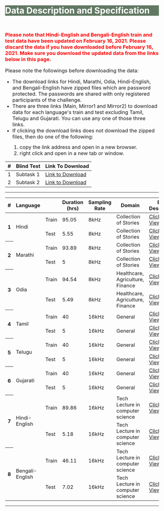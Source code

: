 <br>
<br>
<div class="widewrapper pagetitle">
  <div class="container" style="background-color:#617863">
    <h1 style="color:white;">Data Description and Specification</h1>
  </div>
</div>
<br>
<p style="font-size:16.5px;"><strong><span style="color:red">Please note that Hindi-English and Bengali-English train and test data have been updated on February 16, 2021. Please discard the data if you have downloaded before February 16, 2021. Make sure you download the updated data from the links below in this page.</span></strong></p>
<p style="font-size:16.5px;">Please note the followings before downloading the data:</p>
<ul>
  <li style="font-size:16.5px;">The download links for Hindi, Marathi, Odia, Hindi-English, and Bengali-English have zipped files which are password protected. The passwords are shared with only registered participants of the challenge.</li>
  <li style="font-size:16.5px;">There are three links (Main, Mirror1 and Mirror2) to download data for each language's train and test excluding Tamil, Telugu and Gujarati. You can use any one of those three links. </li>
  <li style="font-size:16.5px;">If clicking the download links does not download the zipped files, then do one of the following:</li>
  <ol>
  <li style="font-size:16.5px;">copy the link address and open in a new browser.</li> 
  <li style="font-size:16.5px;">right click and open in a new tab or window.</li>
  </ol> 
</ul>



<table style="font-size:16.5px;" id="tablePreview" class="table table-striped table-sm">
  <thead>
  <tr>
      <th>#</th>
      <th>Blind Test</th>
      <th>Link To Download</th>
    </tr>
  </thead>
  <!--Table head-->
  <!--Table body-->
  <tbody>
    <tr>
      <td>1</td>
      <td>Subtask 1</td>
      <td><a target="_blank" href="http://www.ee.iisc.ac.in/people/faculty/prasantg/downloads/subtask1_blindtest.tar.gz">Link to Download</a></td>
    </tr>
    <tr>
      <td>2</td>
      <td>Subtask 2</td>
      <td><a target="_blank" href="http://www.ee.iisc.ac.in/people/faculty/prasantg/downloads/subtask2_blindtest.tar.gz">Link to Download</a></td>
    </tr>
  </tbody>
</table>
<hr>


<table style="font-size:16.5px;" id="tablePreview" class="table table-striped table-sm">
  <thead>
  <tr>
      <th>#</th>
      <th>Language</th>
      <th></th>
      <th>Duration (hrs)</th>
      <th>Sampling Rate</th>
      <th>Domain</th>
      <th>Brief Description</th>
      <th>License</th>
      <th>Download Link</th>
    </tr>
  </thead>
  <!--Table head-->
  <!--Table body-->
  <tbody>
    <tr>
      <th scope="row" rowspan="2">1</th>
      <td rowspan="2">Hindi</td>
      <td>Train</td>
      <td>95.05</td>
      <td>8kHz</td>
      <td>Collection of Stories</td>
      <td><a target="_blank" href="https://navana-tech.github.io/IS21SS-indicASRchallenge/hi-description.html">Click to View</a></td>
      <td><a target="_blank" href="https://msropendata-web-api.azurewebsites.net/licenses/f1f352a6-243f-4905-8e00-389edbca9e83/view">Link</a></td>
      <td><a href="https://www.openslr.org/resources/103/Hindi_train.zip" download="">Main</a>&nbsp;&nbsp;&nbsp;&nbsp;<a href="http://www.ee.iisc.ac.in/people/faculty/prasantg/downloads/Hindi_train.zip" download="">Mirror1</a>&nbsp;&nbsp;&nbsp;&nbsp;<a href="http://val1.cds.iisc.ac.in/challenge_data/Hindi_train.zip" download="">Mirror2</a></td>
    </tr>
    <tr>
      <td>Test</td>
      <td>5.55</td>
      <td>8kHz</td>
      <td>Collection of Stories</td>
      <td><a target="_blank" href="https://navana-tech.github.io/IS21SS-indicASRchallenge/hi-description.html">Click to View</a></td>
      <td><a target="_blank" href="https://msropendata-web-api.azurewebsites.net/licenses/f1f352a6-243f-4905-8e00-389edbca9e83/view">Link</a></td>
      <td><a href="https://www.openslr.org/resources/103/Hindi_test.zip" download="">Main</a>&nbsp;&nbsp;&nbsp;&nbsp;<a href="http://www.ee.iisc.ac.in/people/faculty/prasantg/downloads/Hindi_test.zip" download>Mirror1</a>&nbsp;&nbsp;&nbsp;&nbsp;<a href="http://val1.cds.iisc.ac.in/challenge_data/Hindi_test.zip" download="">Mirror2</a></td>
    </tr>
    <tr>
      <th scope="row" rowspan="2">2</th>
      <td rowspan="2">Marathi</td>
      <td>Train</td>
      <td>93.89</td>
      <td>8kHz</td>
      <td>Collection of Stories</td>
      <td><a target="_blank" href="https://navana-tech.github.io/IS21SS-indicASRchallenge/mr-description.html">Click to View</a></td>
      <td><a target="_blank" href="https://msropendata-web-api.azurewebsites.net/licenses/f1f352a6-243f-4905-8e00-389edbca9e83/view">Link</a></td>
      <td><a href="https://www.openslr.org/resources/103/Marathi_train.zip" download="">Main</a>&nbsp;&nbsp;&nbsp;&nbsp;<a href="http://www.ee.iisc.ac.in/people/faculty/prasantg/downloads/Marathi_train.zip" download="">Mirror1</a>&nbsp;&nbsp;&nbsp;&nbsp;<a href="http://val1.cds.iisc.ac.in/challenge_data/Marathi_train.zip" download="">Mirror2</a></td>
    </tr>
    <tr>
      <td>Test</td>
      <td>5</td>
      <td>8kHz</td>
      <td>Collection of Stories</td>
      <td><a target="_blank" href="https://navana-tech.github.io/IS21SS-indicASRchallenge/mr-description.html">Click to View</a></td>
      <td><a target="_blank" href="https://msropendata-web-api.azurewebsites.net/licenses/f1f352a6-243f-4905-8e00-389edbca9e83/view">Link</a></td>
      <td><a href="https://www.openslr.org/resources/103/Marathi_test.zip" download="">Main</a>&nbsp;&nbsp;&nbsp;&nbsp;<a href="http://www.ee.iisc.ac.in/people/faculty/prasantg/downloads/Marathi_test.zip" download="">Mirror1</a>&nbsp;&nbsp;&nbsp;&nbsp;<a href="http://val1.cds.iisc.ac.in/challenge_data/Marathi_test.zip" download="">Mirror2</a></td>
    </tr>
    <tr>
      <th scope="row" rowspan="2">3</th>
      <td rowspan="2">Odia</td>
      <td>Train</td>
      <td>94.54</td>
      <td>8kHz</td>
      <td>Healthcare, Agriculture, Finance</td>
      <td><a target="_blank" href="https://navana-tech.github.io/IS21SS-indicASRchallenge/od-description.html">Click to View</a></td>
      <td><a target="_blank" href="https://msropendata-web-api.azurewebsites.net/licenses/f1f352a6-243f-4905-8e00-389edbca9e83/view">Link</a></td>
      <td><a href="https://www.openslr.org/resources/103/Odia_train.zip" download="">Main</a>&nbsp;&nbsp;&nbsp;&nbsp;<a href="http://www.ee.iisc.ac.in/people/faculty/prasantg/downloads/Odia_train.zip" download="">Mirror1</a>&nbsp;&nbsp;&nbsp;&nbsp;<a href="http://val1.cds.iisc.ac.in/challenge_data/Odia_train.zip" download="">Mirror2</a></td>
    </tr>
    <tr>
      <td>Test</td>
      <td>5.49</td>
      <td>8kHz</td>
      <td>Healthcare, Agriculture, Finance</td>
      <td><a target="_blank" href="https://navana-tech.github.io/IS21SS-indicASRchallenge/od-description.html">Click to View</a></td>
      <td><a target="_blank" href="https://msropendata-web-api.azurewebsites.net/licenses/f1f352a6-243f-4905-8e00-389edbca9e83/view">Link</a></td>
      <td><a href="https://www.openslr.org/resources/103/Odia_test.zip" download="">Main</a>&nbsp;&nbsp;&nbsp;&nbsp;<a href="http://www.ee.iisc.ac.in/people/faculty/prasantg/downloads/Odia_test.zip" download="">Mirror1</a>&nbsp;&nbsp;&nbsp;&nbsp;<a href="http://val1.cds.iisc.ac.in/challenge_data/Odia_test.zip" download="">Mirror2</a></td>
    </tr>
    <tr>
      <th scope="row" rowspan="2">4</th>
      <td rowspan="2">Tamil</td>
      <td>Train</td>
      <td>40</td>
      <td>16kHz</td>
      <td>General</td>
      <td><a target="_blank" href="https://navana-tech.github.io/IS21SS-indicASRchallenge/ta-te-gu-description.html">Click to View</a></td>
      <td><a target="_blank" href="https://msropendata-web-api.azurewebsites.net/licenses/a889b26e-5149-4486-866e-ec896bb728c4/view">Link</a></td>
      <td><a target="_blank" href="https://msropendata.com/datasets/7230b4b1-912d-400e-be58-f84e0512985e">Click to Download (ta-in-Train)</a></td>
    </tr>
    <tr>
      <td>Test</td>
      <td>5</td>
      <td>16kHz</td>
      <td>General</td>
      <td><a target="_blank" href="https://navana-tech.github.io/IS21SS-indicASRchallenge/ta-te-gu-description.html">Click to View</a></td>
      <td><a target="_blank" href="https://msropendata-web-api.azurewebsites.net/licenses/a889b26e-5149-4486-866e-ec896bb728c4/view">Link</a></td>
      <td><a target="_blank" href="https://msropendata.com/datasets/7230b4b1-912d-400e-be58-f84e0512985e">Click to Download (ta-in-Test)</a></td>
    </tr>
    <tr>
      <th scope="row" rowspan="2">5</th>
      <td rowspan="2">Telugu</td>
      <td>Train</td>
      <td>40</td>
      <td>16kHz</td>
      <td>General</td>
      <td><a target="_blank" href="https://navana-tech.github.io/IS21SS-indicASRchallenge/ta-te-gu-description.html">Click to View</a></td>
      <td><a target="_blank" href="https://msropendata-web-api.azurewebsites.net/licenses/a889b26e-5149-4486-866e-ec896bb728c4/view">Link</a></td>
      <td><a target="_blank" href="https://msropendata.com/datasets/7230b4b1-912d-400e-be58-f84e0512985e">Click to Download (te-in-Train)</a></td>
    </tr>
    <tr>
      <td>Test</td>
      <td>5</td>
      <td>16kHz</td>
      <td>General</td>
      <td><a target="_blank" href="https://navana-tech.github.io/IS21SS-indicASRchallenge/ta-te-gu-description.html">Click to View</a></td>
      <td><a target="_blank" href="https://msropendata-web-api.azurewebsites.net/licenses/a889b26e-5149-4486-866e-ec896bb728c4/view">Link</a></td>
      <td><a target="_blank" href="https://msropendata.com/datasets/7230b4b1-912d-400e-be58-f84e0512985e">Click to Download (te-in-Test)</a></td>
    </tr>
    <tr>
      <th scope="row" rowspan="2">6</th>
      <td rowspan="2">Gujarati</td>
      <td>Train</td>
      <td>40</td>
      <td>16kHz</td>
      <td>General</td>
      <td><a target="_blank" href="https://navana-tech.github.io/IS21SS-indicASRchallenge/ta-te-gu-description.html">Click to View</a></td>
      <td><a target="_blank" href="https://msropendata-web-api.azurewebsites.net/licenses/a889b26e-5149-4486-866e-ec896bb728c4/view">Link</a></td>
      <td><a target="_blank" href="https://msropendata.com/datasets/7230b4b1-912d-400e-be58-f84e0512985e">Click to Download (gu-in-Train)</a></td>
    </tr>
    <tr>
      <td>Test</td>
      <td>5</td>
      <td>16kHz</td>
      <td>General</td>
      <td><a target="_blank" href="https://navana-tech.github.io/IS21SS-indicASRchallenge/ta-te-gu-description.html">Click to View</a></td>
      <td><a target="_blank" href="https://msropendata-web-api.azurewebsites.net/licenses/a889b26e-5149-4486-866e-ec896bb728c4/view">Link</a></td>
      <td><a target="_blank" href="https://msropendata.com/datasets/7230b4b1-912d-400e-be58-f84e0512985e">Click to Download (gu-in-Test)</a></td>
    </tr>
    <tr>
      <th scope="row" rowspan="2">7</th>
      <td rowspan="2">Hindi-English</td>
      <td>Train</td>
      <td>89.86</td>
      <td>16kHz</td>
      <td>Tech Lecture in computer science</td>
      <td><a target="_blank" href="https://navana-tech.github.io/IS21SS-indicASRchallenge/cm-description.html">Click to View</a></td>
      <td>CC BY-SA 4.0</td>
      <td><a href="https://www.openslr.org/resources/104/Hindi-English_train.zip" download="">Main</a>&nbsp;&nbsp;&nbsp;&nbsp;<a href="http://www.ee.iisc.ac.in/people/faculty/prasantg/downloads/Hindi-English_train.zip" download="">Mirror1</a>&nbsp;&nbsp;&nbsp;&nbsp;<a href="http://val1.cds.iisc.ac.in/challenge_data/Hindi-English_train.zip" download="">Mirror2</a></td>
    </tr>
    <tr>
      <td>Test</td>
      <td>5.18</td>
      <td>16kHz</td>
      <td>Tech Lecture in computer science</td>
      <td><a target="_blank" href="https://navana-tech.github.io/IS21SS-indicASRchallenge/cm-description.html">Click to View</a></td>
      <td>CC BY-SA 4.0</td>
      <td><a href="https://www.openslr.org/resources/104/Hindi-English_test.zip" download="">Main</a>&nbsp;&nbsp;&nbsp;&nbsp;<a href="http://www.ee.iisc.ac.in/people/faculty/prasantg/downloads/Hindi-English_test.zip" download="">Mirror1</a>&nbsp;&nbsp;&nbsp;&nbsp;<a href="http://val1.cds.iisc.ac.in/challenge_data/Hindi-English_test.zip" download="">Mirror2</a></td>
    </tr>
    <tr>
      <th scope="row" rowspan="2">8</th>
      <td rowspan="2">Bengali-English</td>
      <td>Train</td>
      <td>46.11</td>
      <td>16kHz</td>
      <td>Tech Lecture in computer science</td>
      <td><a target="_blank" href="https://navana-tech.github.io/IS21SS-indicASRchallenge/cm-description.html">Click to View</a></td>
      <td>CC BY-SA 4.0</td>
      <td><a href="https://www.openslr.org/resources/104/Bengali-English_train.zip" download="">Main</a>&nbsp;&nbsp;&nbsp;&nbsp;<a href="http://www.ee.iisc.ac.in/people/faculty/prasantg/downloads/Bengali-English_train.zip" download="">Mirror1</a>&nbsp;&nbsp;&nbsp;&nbsp;<a href="http://val1.cds.iisc.ac.in/challenge_data/Bengali-English_train.zip" download="">Mirror2</a></td>
    </tr>
    <tr>
      <td>Test</td>
      <td>7.02</td>
      <td>16kHz</td>
      <td>Tech Lecture in computer science</td>
      <td><a target="_blank" href="https://navana-tech.github.io/IS21SS-indicASRchallenge/cm-description.html">Click to View</a></td>
      <td>CC BY-SA 4.0</td>
      <td><a href="https://www.openslr.org/resources/104/Bengali-English_test.zip" download="">Main</a>&nbsp;&nbsp;&nbsp;&nbsp;<a href="http://www.ee.iisc.ac.in/people/faculty/prasantg/downloads/Bengali-English_test.zip" download="">Mirror1</a>&nbsp;&nbsp;&nbsp;&nbsp;<a href="http://val1.cds.iisc.ac.in/challenge_data/Bengali-English_test.zip" download="">Mirror2</a></td>
    </tr>
  </tbody>
</table>
<hr>


